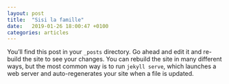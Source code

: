 ```yaml
---
layout: post
title:  "Sisi la famille"
date:   2019-01-26 18:00:47 +0100
categories: articles
---
```

You’ll find this post in your `_posts` directory. Go ahead and edit it and re-build the site to see your changes. You can rebuild the site in many different ways, but the most common way is to run `jekyll serve`, which launches a web server and auto-regenerates your site when a file is updated.
